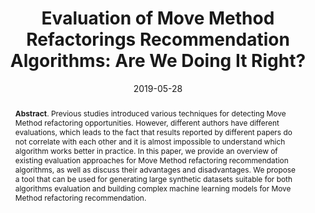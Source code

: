 ---
title: "Evaluation of Move Method Refactorings Recommendation Algorithms: Are We Doing It Right?"
authors: '<i>Evgenii Novozhilov, Ivan Veselov, Mikhail Pravilov, and Timofey Bryksin</i>'
collection: publications
permalink: /publications/2019-05-28-move-method-evolution
date: 2019-05-28
venue: "proceedings of <b>IWoR'19</b>"
paperurl: 'https://doi.org/10.1109/IWoR.2019.00012'
tool: 'https://github.com/JetBrains-Research/MoveMethodGenerator'
data: 'https://github.com/ml-in-programming/MoveMethodDataset'
pdf: 'https://www.researchgate.net/profile/Timofey-Bryksin-2/publication/335945222_Evaluation_of_Move_Method_Refactorings_Recommendation_Algorithms_Are_We_Doing_It_Right/links/5dee9cbc4585159aa470f15c/Evaluation-of-Move-Method-Refactorings-Recommendation-Algorithms-Are-We-Doing-It-Right.pdf'
counter_id: 'C11'
level: 'Workshop'
abstract: "<p><b>Abstract</b>. Previous studies introduced various techniques for detecting Move Method refactoring opportunities. However, different authors have different evaluations, which leads to the fact that results reported by different papers do not correlate with each other and it is almost impossible to understand which algorithm works better in practice. In this paper, we provide an overview of existing evaluation approaches for Move Method refactoring recommendation algorithms, as well as discuss their advantages and disadvantages. We propose a tool that can be used for generating large synthetic datasets suitable for both algorithms evaluation and building complex machine learning models for Move Method refactoring recommendation.</p>"
---